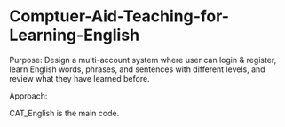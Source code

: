 # Comptuer-Aid-Teaching-for-Learning-English

Purpose:
Design a multi-account system where user can login & register, learn English words, phrases, and sentences with different levels, and review what they have learned before.

Approach:



CAT_English is the main code.
